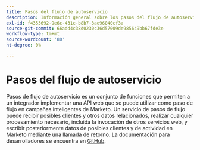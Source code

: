 ```yaml
---
title: Pasos del flujo de autoservicio
description: Información general sobre los pasos del flujo de autoservicio
exl-id: f4353692-9e6c-431c-b8b7-3ae96040cf3a
source-git-commit: 66add4c38d0230c36d57009de985649bb67fde3e
workflow-type: tm+mt
source-wordcount: '80'
ht-degree: 0%

---
```


# Pasos del flujo de autoservicio

Pasos de flujo de autoservicio es un conjunto de funciones que permiten a un integrador implementar una API web que se puede utilizar como paso de flujo en campañas inteligentes de Marketo. Un servicio de pasos de flujo puede recibir posibles clientes y otros datos relacionados, realizar cualquier procesamiento necesario, incluida la invocación de otros servicios web, y escribir posteriormente datos de posibles clientes y de actividad en Marketo mediante una llamada de retorno. La documentación para desarrolladores se encuentra en [GitHub](https://github.com/adobe/Marketo-SSFS-Service-Provider-Interface).
